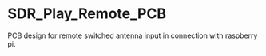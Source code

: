 # SDR_Play_Remote_PCB
PCB design for remote switched antenna input in connection with raspberry pi.
